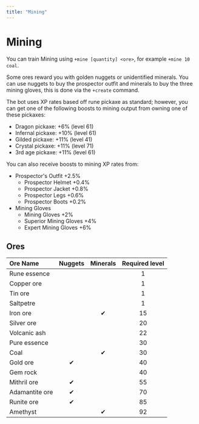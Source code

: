 ```yaml
---
title: "Mining"
---
```


# Mining

You can train Mining using `+mine [quantity] <ore>`, for example `+mine 10 coal`.

Some ores reward you with golden nuggets or unidentified minerals. You can use nuggets to buy the prospector outfit and minerals to buy the three mining gloves, this is done via the `+create` command.

The bot uses XP rates based off rune pickaxe as standard; however, you can get one of the following boosts to mining output from owning one of these pickaxes:

- Dragon pickaxe: +6% \(level 61\)
- Infernal pickaxe: +10% \(level 61\)
- Gilded pickaxe: +11% \(level 41\)
- Crystal pickaxe: +11% \(level 71\)
- 3rd age pickaxe: +11% \(level 61\)

You can also receive boosts to mining XP rates from:

- Prospector's Outfit +2.5%
  - Prospector Helmet +0.4%
  - Prospector Jacket +0.8%
  - Prospector Legs +0.6%
  - Prospector Boots +0.2%
- Mining Gloves
  - Mining Gloves +2%
  - Superior Mining Gloves +4%
  - Expert Mining Gloves +6%

## Ores

| **Ore Name**   | **Nuggets** | **Minerals** | **Required level** |
| :------------- | :---------: | :----------: | :----------------: |
| Rune essence   |             |              |         1          |
| Copper ore     |             |              |         1          |
| Tin ore        |             |              |         1          |
| Saltpetre      |             |              |         1          |
| Iron ore       |             |      ✔      |         15         |
| Silver ore     |             |              |         20         |
| Volcanic ash   |             |              |         22         |
| Pure essence   |             |              |         30         |
| Coal           |             |      ✔      |         30         |
| Gold ore       |     ✔      |              |         40         |
| Gem rock       |             |              |         40         |
| Mithril ore    |     ✔      |              |         55         |
| Adamantite ore |     ✔      |              |         70         |
| Runite ore     |     ✔      |              |         85         |
| Amethyst       |             |      ✔      |         92         |

